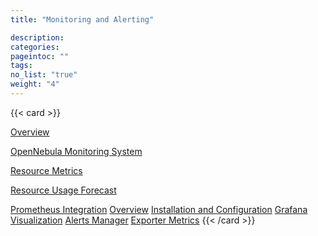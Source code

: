 ```yaml
---
title: "Monitoring and Alerting"

description:
categories:
pageintoc: ""
tags:
no_list: "true"
weight: "4"
---
```


<!--# Monitoring and Alerting -->

{{< card >}}
<p></p>
<a href="overview">Overview</a>
<p></p>
<a href="configuration">OpenNebula Monitoring System</a>
<p></p>
<a href="metrics">Resource Metrics</a>
<p></p>
<a href="forecast">Resource Usage Forecast</a>
<p></p>
<a href="prometheus">Prometheus Integration</a>
<inl>
<a href="prometheus/overview">Overview</a>
</inl>
<inl>
<a href="prometheus/install">Installation and Configuration</a>
</inl>
<inl>
<a href="prometheus/grafana">Grafana Visualization</a>
</inl>
<inl>
<a href="prometheus/alerts">Alerts Manager</a>
</inl>
<inl>
<a href="prometheus/metrics">Exporter Metrics</a>
</inl>
{{< /card >}}
